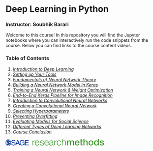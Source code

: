 # Deep Learning in Python
### Instructor: Soubhik Barari

Welcome to this course! In this repository you will find the Jupyter notebooks where you can interactively run the code snippets from the course. Below you can find links to the course content videos.

### Table of Contents

1. [*Introduction to Deep Learning*](https://methods.sagepub.com/video/deep-learning-in-python-introduction-to-deep-learning)
2. [*Setting up Your Tools*](https://methods.sagepub.com/video/deep-learning-in-python-setting-up-your-tools)
3. [*Fundamentals of Neural Network Theory*](https://methods.sagepub.com/video/deep-learning-in-python-fundamentals-of-neural-network-theory)
4. [*Building a Neural Network Model in Keras*](https://methods.sagepub.com/video/deep-learning-in-python-building-a-neural-network-model-in-keras)
5. [*Training a Neural Network & Weight Optimization*](https://methods.sagepub.com/video/deep-learning-in-python-training-a-neural-network-and-weight-optimization)
6. [*End-to-End Keras Pipeline for Image Recognition*](https://methods.sagepub.com/video/deep-learning-in-python-end-to-end-keras-pipeline-for-image-recognition)
7. [*Introduction to Convolutional Neural Networks*](https://methods.sagepub.com/video/deep-learning-in-python-a-introduction-to-convolutional-neural-networks)
8. [*Creating a Convolutional Neural Network*](https://methods.sagepub.com/video/deep-learning-in-python-creating-a-convolutional-neural-network)
9. [*Selecting Hyperparameters*](https://methods.sagepub.com/video/deep-learning-in-python-selecting-hyperparameters)
10. [*Preventing Overfitting*](https://methods.sagepub.com/video/deep-learning-in-python-preventing-overfitting)
11. [*Evaluating Models for Social Science*](https://methods.sagepub.com/video/deep-learning-in-python-evaluating-models-for-social-science)
12. [*Different Types of Deep Learning Networks*](https://methods.sagepub.com/video/deep-learning-in-python-different-types-of-deep-learning-network)
13. [*Course Conclusion*](https://methods.sagepub.com/video/deep-learning-in-python-course-conclusion)




![](SRM.jpg)

